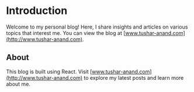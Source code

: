# Introduction

Welcome to my personal blog! Here, I share insights and articles on various topics that interest me. You can view the blog at [www.tushar-anand.com](http://www.tushar-anand.com).

## About

This blog is built using React. Visit [www.tushar-anand.com](http://www.tushar-anand.com) to explore my latest posts and learn more about me.
